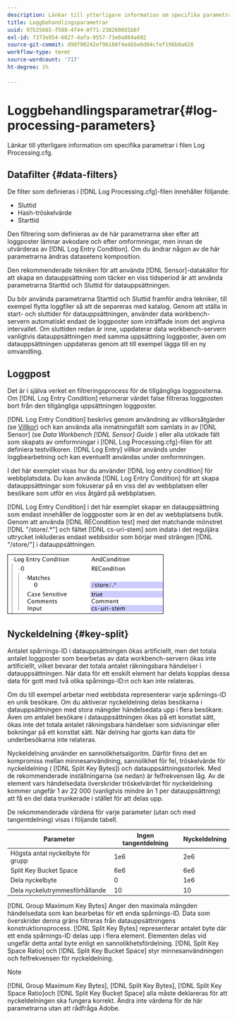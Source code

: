 ```yaml
---
description: Länkar till ytterligare information om specifika parametrar i filen Log Processing.cfg.
title: Loggbehandlingsparametrar
uuid: 97b25665-f588-4f44-8f71-2382600d1b6f
exl-id: f373e954-6827-4afa-9557-73e0a884a602
source-git-commit: d9df90242ef96188f4e4b5e6d04cfef196b0a628
workflow-type: tm+mt
source-wordcount: '717'
ht-degree: 1%

---
```


# Loggbehandlingsparametrar{#log-processing-parameters}

Länkar till ytterligare information om specifika parametrar i filen Log Processing.cfg.

<!--
c_data_filters.xml
-->

## Datafilter {#data-filters}

De filter som definieras i [!DNL Log Processing.cfg]-filen innehåller följande:

* Sluttid
* Hash-tröskelvärde
* Starttid

Den filtrering som definieras av de här parametrarna sker efter att loggposter lämnar avkodare och efter omformningar, men innan de utvärderas av [!DNL Log Entry Condition]. Om du ändrar någon av de här parametrarna ändras datasetens komposition.

Den rekommenderade tekniken för att använda [!DNL Sensor]-datakällor för att skapa en datauppsättning som täcker en viss tidsperiod är att använda parametrarna Starttid och Sluttid för datauppsättningen.

Du bör använda parametrarna Starttid och Sluttid framför andra tekniker, till exempel flytta loggfiler så att de separeras med katalog. Genom att ställa in start- och sluttider för datauppsättningen, använder data workbench-servern automatiskt endast de loggposter som inträffade inom det angivna intervallet. Om sluttiden redan är inne, uppdaterar data workbench-servern vanligtvis datauppsättningen med samma uppsättning loggposter, även om datauppsättningen uppdateras genom att till exempel lägga till en ny omvandling.

<!--
c_log_entry_con.xml
-->

## Loggpost

Det är i själva verket en filtreringsprocess för de tillgängliga loggposterna. Om [!DNL Log Entry Condition] returnerar värdet false filtreras loggposten bort från den tillgängliga uppsättningen loggposter.

[!DNL Log Entry Condition] beskrivs genom användning av villkorsåtgärder (se [Villkor](../../../home/c-dataset-const-proc/c-conditions/c-abt-cond.md)) och kan använda alla inmatningsfält som samlats in av [!DNL Sensor] (se *Data Workbench [!DNL Sensor] Guide* ) eller alla utökade fält som skapats av omformningar i [!DNL Log Processing.cfg]-filen för att definiera testvillkoren. [!DNL Log Entry] villkor används under loggbearbetning och kan eventuellt användas under omformningen.

I det här exemplet visas hur du använder [!DNL log entry condition] för webbplatsdata. Du kan använda [!DNL Log Entry Condition] för att skapa datauppsättningar som fokuserar på en viss del av webbplatsen eller besökare som utför en viss åtgärd på webbplatsen.

[!DNL Log Entry Condition] i det här exemplet skapar en datauppsättning som endast innehåller de loggposter som är en del av webbplatsens butik. Genom att använda [!DNL RECondition test] med det matchande mönstret [!DNL "/store/.*"] och fältet [!DNL cs-uri-stem] som indata i det reguljära uttrycket inkluderas endast webbsidor som börjar med strängen [!DNL "/store/"] i datauppsättningen.

![](assets/cfg_LogProcessing_LogEntryCondition.png)

<!--
c_key_split.xml
-->

## Nyckeldelning {#key-split}

Antalet spårnings-ID i datauppsättningen ökas artificiellt, men det totala antalet loggposter som bearbetas av data workbench-servern ökas inte artificiellt, vilket bevarar det totala antalet räkningsbara händelser i datauppsättningen. När data för ett enskilt element har delats kopplas dessa data för gott med två olika spårnings-ID:n och kan inte relateras.

Om du till exempel arbetar med webbdata representerar varje spårnings-ID en unik besökare. Om du aktiverar nyckeldelning delas besökarna i datauppsättningen med stora mängder händelsedata upp i flera besökare. Även om antalet besökare i datauppsättningen ökas på ett konstlat sätt, ökas inte det totala antalet räkningsbara händelser som sidvisningar eller bokningar på ett konstlat sätt. När delning har gjorts kan data för underbesökarna inte relateras.

Nyckeldelning använder en sannolikhetsalgoritm. Därför finns det en kompromiss mellan minnesanvändning, sannolikhet för fel, tröskelvärde för nyckeldelning ( [!DNL Split Key Bytes]) och datauppsättningsstorlek. Med de rekommenderade inställningarna (se nedan) är felfrekvensen låg. Av de element vars händelsedata överskrider tröskelvärdet för nyckeldelning kommer ungefär 1 av 22 000 (vanligtvis mindre än 1 per datauppsättning) att få en del data trunkerade i stället för att delas upp.

De rekommenderade värdena för varje parameter (utan och med tangentdelning) visas i följande tabell.

| Parameter | Ingen tangentdelning | Nyckeldelning |
|---|---|---|
| Högsta antal nyckelbyte för grupp | 1e6 | 2e6 |
| Split Key Bucket Space | 6e6 | 6e6 |
| Dela nyckelbyte | 0 | 1e6 |
| Dela nyckelutrymmesförhållande | 10 | 10 |

[!DNL Group Maximum Key Bytes] Anger den maximala mängden händelsedata som kan bearbetas för ett enda spårnings-ID. Data som överskrider denna gräns filtreras från datauppsättningens konstruktionsprocess. [!DNL Split Key Bytes] representerar antalet byte där ett enda spårnings-ID delas upp i flera element. Elementen delas vid ungefär detta antal byte enligt en sannolikhetsfördelning. [!DNL Split Key Space Ratio] och  [!DNL Split Key Bucket Space] styr minnesanvändningen och felfrekvensen för nyckeldelning.

>[!NOTE]
>
>[!DNL Group Maximum Key Bytes],  [!DNL Split Key Bytes],  [!DNL Split Key Space Ratio]och  [!DNL Split Key Bucket Space] alla måste deklareras för att nyckeldelningen ska fungera korrekt. Ändra inte värdena för de här parametrarna utan att rådfråga Adobe.
